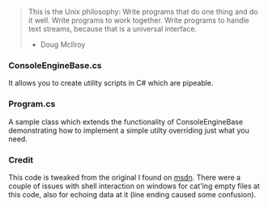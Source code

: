 > This is the Unix philosophy: Write programs that do one thing and do it well. Write programs to work together. Write programs to handle text streams, because that is a universal interface. 
> - Doug McIlroy

### ConsoleEngineBase.cs
It allows you to create utility scripts in C# which are pipeable.

### Program.cs
A sample class which extends the functionality of ConsoleEngineBase demonstrating how to implement a simple utilty overriding just what you need.

### Credit
This code is tweaked from the original I found on [msdn](http://msdn.microsoft.com/en-us/magazine/cc164014.aspx).  There were a couple of issues
with shell interaction on windows for cat'ing empty files at this code, also for echoing data at it (line ending caused some confusion).
